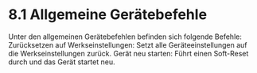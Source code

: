 # 8.1 Allgemeine Gerätebefehle

Unter den allgemeinen Gerätebefehlen befinden sich folgende Befehle:
Zurücksetzen auf Werkseinstellungen:
Setzt alle Geräteeinstellungen auf die Werkseinstellungen zurück.
Gerät neu starten:
Führt einen Soft-Reset durch und das Gerät startet neu. 
